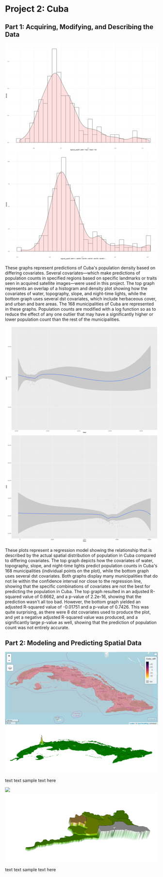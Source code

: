 # Project 2: Cuba 

## Part 1: Acquiring, Modifying, and Describing the Data
![](project2_combinedhisto_1.png)
![](project2_combinedhisto_2.png)

These graphs represent predictions of Cuba's population density based on differing covariates. Several covariates—which make predictions of population counts in specified regions based on specific landmarks or traits seen in acquired satellite images—were used in this project. The top graph represents an overlap of a histogram and density plot showing how the covariates of water, topography, slope, and night-time lights, while the bottom graph uses several dst covariates, which include herbaceous cover, and urban and bare areas. The 168 municipalities of Cuba are represented in these graphs. Population counts are modified with a log function so as to reduce the effect of any one outlier that may have a significantly higher or lower population count than the rest of the municipalities.  

![](project2_linmod_1.png)
![](project2_linmod_2.png)

These plots represent a regression model showing the relationship that is described by the actual spatial distribution of population in Cuba compared to differing covariates. The top graph depicts how the covariates of water, topography, slope, and night-time lights predict population counts in Cuba's 168 municipalities (individual points on the plot), while the bottom graph uses several dst covariates. Both graphs display many municipalities that do not lie within the confidence interval nor close to the regression line, showing that the specific combinations of covariates are not the best for predicting the population in Cuba. The top graph resulted in an adjusted R-squared value of 0.6662, and a p-value of 2.2e-16, showing that the prediction wasn't all too bad. However, the bottom graph yielded an adjusted R-squared value of -0.01751 and a p-value of 0.7426. This was quite surprising, as there were 8 dst covariates used to produce the plot, and yet a negative adjusted R-squared value was produced, and a significantly large p-value as well, showing that the prediction of population count was not entirely accurate.  

## Part 2: Modeling and Predicting Spatial Data
![](Cuba_mapview3.png)
![](Cuba_rastervis.png)

text text sample text here

![](Santiago_de_Cuba_adm1_mapview.png)
![](Santiago_de_cuba_adm1_rastervis.png)

text text sample text here






